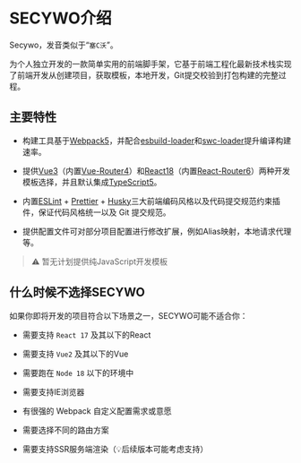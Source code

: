 # SECYWO介绍

Secywo，发音类似于“`塞C沃`”。

为个人独立开发的一款简单实用的前端脚手架，它基于前端工程化最新技术栈实现了前端开发从创建项目，获取模板，本地开发，Git提交校验到打包构建的完整过程。


## 主要特性 

- 构建工具基于[Webpack5]，并配合[esbuild-loader]和[swc-loader]提升编译构建速率。

- 提供[Vue3]（内置[Vue-Router4]）和[React18]（内置[React-Router6]）两种开发模板选择，并且默认集成[TypeScript5]。

- 内置[ESLint] + [Prettier] + [Husky]三大前端编码风格以及代码提交规范约束插件，保证代码风格统一以及 Git 提交规范。

- 提供配置文件可对部分项目配置进行修改扩展，例如Alias映射，本地请求代理等。

>:warning: 暂无计划提供纯JavaScript开发模板

## 什么时候不选择SECYWO

如果你即将开发的项目符合以下场景之一，SECYWO可能不适合你：

- 需要支持 `React 17` 及其以下的React

- 需要支持 `Vue2` 及其以下的Vue

- 需要跑在 `Node 18` 以下的环境中

- 需要支持IE浏览器

- 有很强的 Webpack 自定义配置需求或意愿

- 需要选择不同的路由方案

- 需要支持SSR服务端渲染（:bulb:后续版本可能考虑支持）



[Webpack5]: https://www.webpackjs.com/
[esbuild-loader]:https://www.npmjs.com/package/esbuild-loader
[swc-loader]:https://www.npmjs.com/package/swc-loader
[Vue3]:https://cn.vuejs.org/
[Vue-Router4]:https://router.vuejs.org/zh/
[React18]:https://react.docschina.org/
[React-Router6]:https://reactrouter.com/en/v6.3.0
[Typescript5]:https://ts.nodejs.cn/
[ESLint]:https://zh-hans.eslint.org/docs/latest/use/getting-started
[Prettier]:https://www.prettier.cn/
[Husky]:https://typicode.github.io/husky/
